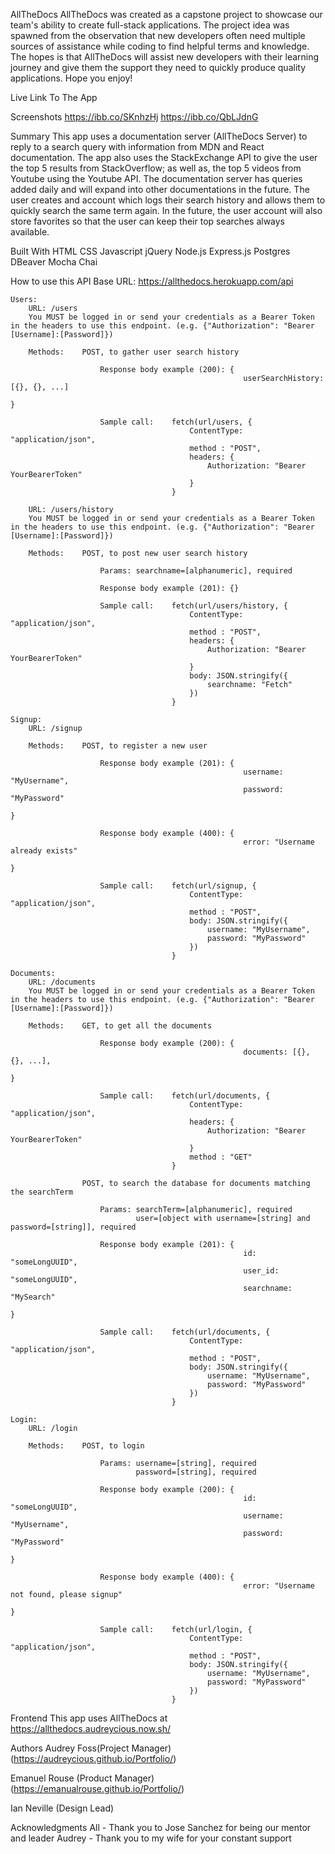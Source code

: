 AllTheDocs
AllTheDocs was created as a capstone project to showcase our team's ability to create full-stack applications. The project idea was spawned from the observation that new developers often need multiple sources of assistance while coding to find helpful terms and knowledge. The hopes is that AllTheDocs will assist new developers with their learning journey and give them the support they need to quickly produce quality applications. Hope you enjoy!

Live Link To The App


Screenshots
https://ibb.co/SKnhzHj
https://ibb.co/QbLJdnG

Summary
This app uses a documentation server (AllTheDocs Server) to reply to a search query with information from MDN and React documentation. The app also uses the StackExchange API to give the user the top 5 results from StackOverflow; as well as, the top 5 videos from Youtube using the Youtube API. The documentation server has queries added daily and will expand into other documentations in the future. The user creates and account which logs their search history and allows them to quickly search the same term again. In the future, the user account will also store favorites so that the user can keep their top searches always available.

Built With
HTML
CSS
Javascript
jQuery
Node.js
Express.js
Postgres
DBeaver
Mocha
Chai

How to use this API
Base URL: https://allthedocs.herokuapp.com/api

    Users:
        URL: /users
        You MUST be logged in or send your credentials as a Bearer Token in the headers to use this endpoint. (e.g. {"Authorization": "Bearer [Username]:[Password]})

        Methods:    POST, to gather user search history

                        Response body example (200): {
                                                        userSearchHistory: [{}, {}, ...]
                                                                                            }

                        Sample call:    fetch(url/users, {
                                            ContentType: "application/json",
                                            method : "POST",
                                            headers: {
                                                Authorization: "Bearer YourBearerToken"
                                            }
                                        }

        URL: /users/history
        You MUST be logged in or send your credentials as a Bearer Token in the headers to use this endpoint. (e.g. {"Authorization": "Bearer [Username]:[Password]})

        Methods:    POST, to post new user search history

                        Params: searchname=[alphanumeric], required

                        Response body example (201): {}

                        Sample call:    fetch(url/users/history, {
                                            ContentType: "application/json",
                                            method : "POST",
                                            headers: {
                                                Authorization: "Bearer YourBearerToken"
                                            }
                                            body: JSON.stringify({
                                                searchname: "Fetch"
                                            })
                                        }   

    Signup:
        URL: /signup

        Methods:    POST, to register a new user
                        
                        Response body example (201): {
                                                        username: "MyUsername",
                                                        password: "MyPassword"
                                                                                }

                        Response body example (400): {
                                                        error: "Username already exists"
                                                                                            }

                        Sample call:    fetch(url/signup, {
                                            ContentType: "application/json",
                                            method : "POST",
                                            body: JSON.stringify({
                                                username: "MyUsername",
                                                password: "MyPassword"
                                            })
                                        }

    Documents:
        URL: /documents
        You MUST be logged in or send your credentials as a Bearer Token in the headers to use this endpoint. (e.g. {"Authorization": "Bearer [Username]:[Password]})

        Methods:    GET, to get all the documents 
                        
                        Response body example (200): {
                                                        documents: [{}, {}, ...],
                                                                                    }

                        Sample call:    fetch(url/documents, {
                                            ContentType: "application/json",
                                            headers: {
                                                Authorization: "Bearer YourBearerToken"
                                            }
                                            method : "GET"
                                        }

                    POST, to search the database for documents matching the searchTerm

                        Params: searchTerm=[alphanumeric], required
                                user=[object with username=[string] and password=[string]], required

                        Response body example (201): {
                                                        id: "someLongUUID",
                                                        user_id: "someLongUUID",
                                                        searchname: "MySearch"
                                                                                   }

                        Sample call:    fetch(url/documents, {
                                            ContentType: "application/json",
                                            method : "POST",
                                            body: JSON.stringify({
                                                username: "MyUsername",
                                                password: "MyPassword"
                                            })
                                        }   

    Login:
        URL: /login

        Methods:    POST, to login

                        Params: username=[string], required
                                password=[string], required

                        Response body example (200): {
                                                        id: "someLongUUID",
                                                        username: "MyUsername",
                                                        password: "MyPassword"
                                                                                }

                        Response body example (400): {
                                                        error: "Username not found, please signup"
                                                                                            }

                        Sample call:    fetch(url/login, {
                                            ContentType: "application/json",
                                            method : "POST",
                                            body: JSON.stringify({
                                                username: "MyUsername",
                                                password: "MyPassword"
                                            })
                                        }   

Frontend
This app uses AllTheDocs at https://allthedocs.audreycious.now.sh/

Authors
Audrey Foss(Project Manager)
(https://audreycious.github.io/Portfolio/)

Emanuel Rouse (Product Manager) 
(https://emanualrouse.github.io/Portfolio/)

Ian Neville (Design Lead)

Acknowledgments
All - Thank you to Jose Sanchez for being our mentor and leader
Audrey - Thank you to my wife for your constant support
